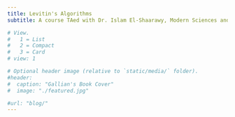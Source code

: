 ```yaml
---
title: Levitin's Algorithms
subtitle: A course TAed with Dr. Islam El-Shaarawy, Modern Sciences and Arts University (MSA)

# View.
#   1 = List
#   2 = Compact
#   3 = Card
# view: 1

# Optional header image (relative to `static/media/` folder).
#header:
#  caption: "Gallian's Book Cover"
#  image: "./featured.jpg"

#url: "blog/"
---
```

